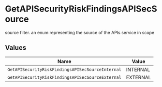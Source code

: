 # GetAPISecurityRiskFindingsAPISecSource

source filter. an enum representing the source of the APIs service in scope


## Values

| Name                                             | Value                                            |
| ------------------------------------------------ | ------------------------------------------------ |
| `GetAPISecurityRiskFindingsAPISecSourceInternal` | INTERNAL                                         |
| `GetAPISecurityRiskFindingsAPISecSourceExternal` | EXTERNAL                                         |